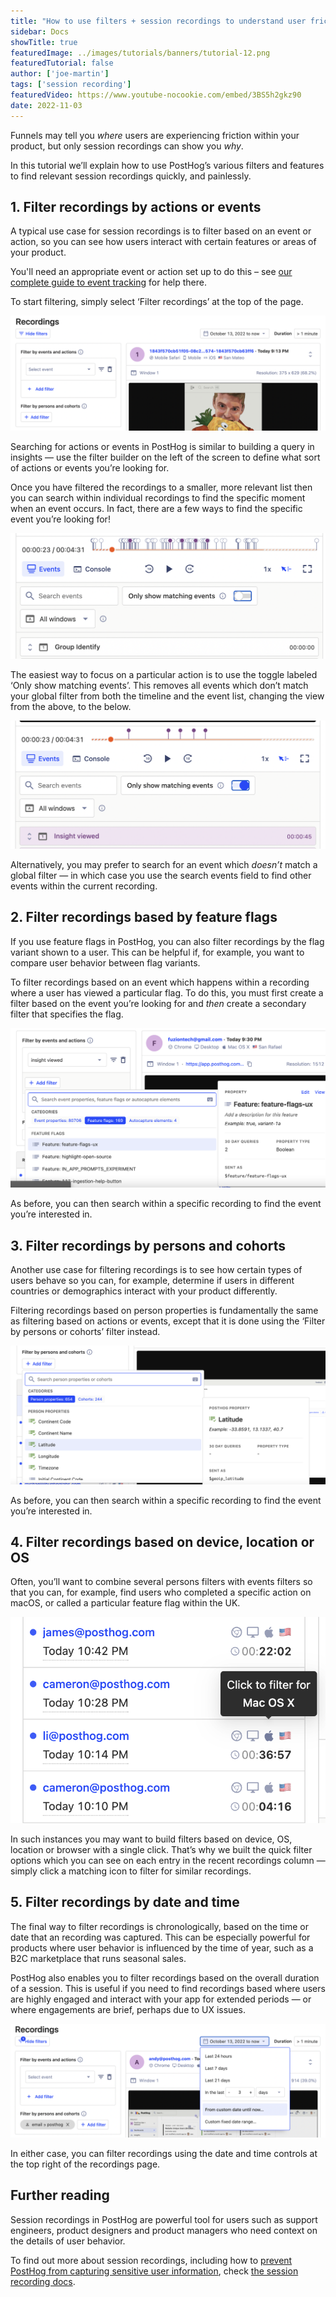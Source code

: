 ```yaml
---
title: "How to use filters + session recordings to understand user friction" 
sidebar: Docs
showTitle: true
featuredImage: ../images/tutorials/banners/tutorial-12.png
featuredTutorial: false
author: ['joe-martin']
tags: ['session recording']
featuredVideo: https://www.youtube-nocookie.com/embed/3BS5h2gkz90
date: 2022-11-03
---
```


Funnels may tell you _where_ users are experiencing friction within your product, but only session recordings can show you _why_.

In this tutorial we’ll explain how to use PostHog’s various filters and features to find relevant session recordings quickly, and painlessly. 

## 1. Filter recordings by actions or events

A typical use case for session recordings is to filter based on an event or action, so you can see how users interact with certain features or areas of your product. 

You'll need an appropriate event or action set up to do this – see [our complete guide to event tracking](/tutorials/event-tracking-guide) for help there. 

To start filtering, simply select ‘Filter recordings’ at the top of the page. 

![search for recording events](../images/tutorials/session-recordings/filter-events-session-recording.png)

Searching for actions or events in PostHog is similar to building a query in insights — use the filter builder on the left of the screen to define what sort of actions or events you’re looking for. 

Once you have filtered the recordings to a smaller, more relevant list then you can search within individual recordings to find the specific moment when an event occurs. In fact, there are a few ways to find the specific event you’re looking for!

![global filter off](../images/tutorials/session-recordings/recording-filter-off.png)

The easiest way to focus on a particular action is to use the toggle labeled ‘Only show matching events’. This removes all events which don’t match your global filter from both the timeline and the event list, changing the view from the above, to the below. 

![global filter on](../images/tutorials/session-recordings/recording-filter-on.png)

Alternatively, you may prefer to search for an event which _doesn’t_ match a global filter — in which case you use the search events field to find other events within the current recording. 

## 2. Filter recordings based by feature flags

If you use feature flags in PostHog, you can also filter recordings by the flag variant shown to a user. This can be helpful if, for example, you want to compare user behavior between flag variants. 

To filter recordings based on an event which happens within a recording where a user has viewed a particular flag. To do this, you must first create a filter based on the event you’re looking for and _then_ create a secondary filter that specifies the flag. 

![feature flag recording filter](../images/tutorials/session-recordings/search-recording-flag.png)

As before, you can then search within a specific recording to find the event you’re interested in. 

## 3. Filter recordings by persons and cohorts

Another use case for filtering recordings is to see how certain types of users behave so you can, for example, determine if users in different countries or demographics interact with your product differently.

Filtering recordings based on person properties is fundamentally the same as filtering based on actions or events, except that it is done using the ‘Filter by persons or cohorts’ filter instead. 

![filter persons recordings](../images/tutorials/session-recordings/filter-persons-recordings.png)

As before, you can then search within a specific recording to find the event you’re interested in. 

## 4. Filter recordings based on device, location or OS

Often, you’ll want to combine several persons filters with events filters so that you can, for example, find users who completed a specific action on macOS, or called a particular feature flag within the UK. 

![quick filters](../images/tutorials/session-recordings/quick-filter-recordings.png)

In such instances you may want to build filters based on device, OS, location or browser with a single click. That’s why we built the quick filter options which you can see on each entry in the recent recordings column — simply click a matching icon to filter for similar recordings. 

## 5. Filter recordings by date and time

The final way to filter recordings is chronologically, based on the time or date that an recording was captured. This can be especially powerful for products where user behavior is influenced by the time of year, such as a B2C marketplace that runs seasonal sales.

PostHog also enables you to filter recordings based on the overall duration of a session. This is useful if you need to find recordings based where users are highly engaged and interact with your app for extended periods — or where engagements are brief, perhaps due to UX issues. 

![filter recording by time](../images/tutorials/session-recordings/filter-recordings-time.png)

In either case, you can filter recordings using the date and time controls at the top right of the recordings page. 

## Further reading

Session recordings in PostHog are powerful tool for users such as support engineers, product designers and product managers who need context on the details of user behavior. 

To find out more about session recordings, including how to [prevent PostHog from capturing sensitive user information](/manual/recordings#ignoring-sensitive-elements), check [the session recording docs](/manual/recordings). 

<TracksCTA/>